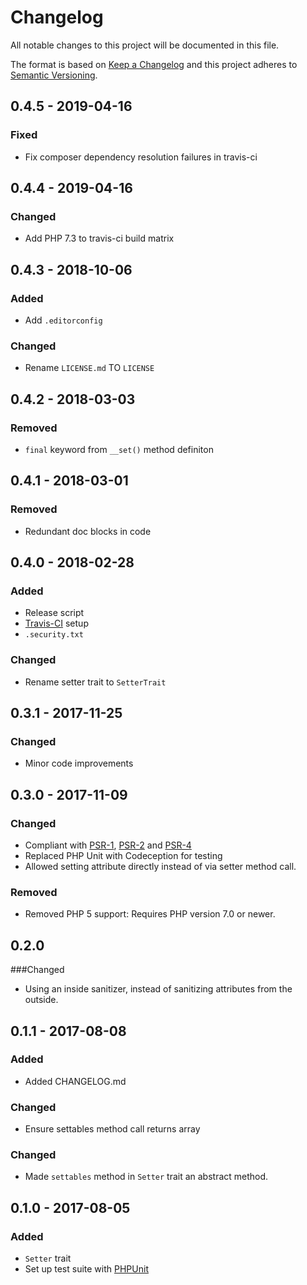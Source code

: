 # Changelog

All notable changes to this project will be documented in this file.

The format is based on [Keep a Changelog](http://keepachangelog.com/en/1.0.0/)
and this project adheres to [Semantic Versioning](http://semver.org/spec/v2.0.0.html).

## 0.4.5 - 2019-04-16

### Fixed
- Fix composer dependency resolution failures in travis-ci

## 0.4.4 - 2019-04-16

### Changed
- Add PHP 7.3 to travis-ci build matrix

## 0.4.3 - 2018-10-06

### Added
- Add `.editorconfig`

### Changed
- Rename `LICENSE.md` TO `LICENSE`

## 0.4.2 - 2018-03-03

### Removed
- `final` keyword from `__set()` method definiton

## 0.4.1 - 2018-03-01

### Removed
- Redundant doc blocks in code

## 0.4.0 - 2018-02-28

### Added
- Release script
- [Travis-CI](https://travis-ci.org/GrottoPress/setter) setup
- `.security.txt`

### Changed
- Rename setter trait to `SetterTrait`

## 0.3.1 - 2017-11-25

### Changed
- Minor code improvements

## 0.3.0 - 2017-11-09

### Changed
- Compliant with [PSR-1](http://www.php-fig.org/psr/psr-1/), [PSR-2](http://www.php-fig.org/psr/psr-2/) and [PSR-4](http://www.php-fig.org/psr/psr-4/)
- Replaced PHP Unit with Codeception for testing
- Allowed setting attribute directly instead of via setter method call.

### Removed
- Removed PHP 5 support: Requires PHP version 7.0 or newer.

## 0.2.0

###Changed
- Using an inside sanitizer, instead of sanitizing attributes from the outside.

## 0.1.1 - 2017-08-08

### Added
- Added CHANGELOG.md

### Changed
- Ensure settables method call returns array

### Changed
- Made `settables` method in `Setter` trait an abstract method.

## 0.1.0 - 2017-08-05

### Added
- `Setter` trait
- Set up test suite with [PHPUnit](https://phpunit.de)
